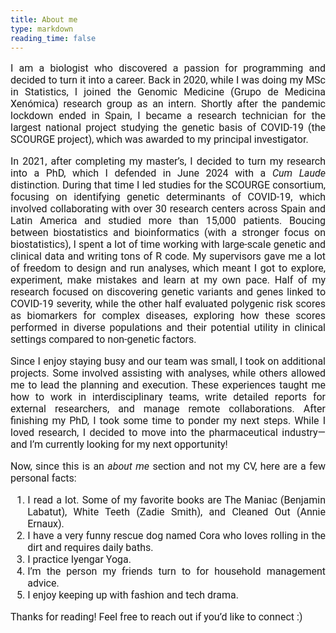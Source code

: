 ```yaml
---
title: About me
type: markdown
reading_time: false
---
```


<span style="font-family: 'Roboto', sans-serif; font-size: 16px; text-align: justify;">

  I am a biologist who discovered a passion for programming and decided to turn it into a career. Back in 2020, while I was doing my MSc in Statistics, I joined the Genomic Medicine (Grupo de Medicina Xenómica) research group as an intern. Shortly after the pandemic lockdown ended in Spain, I became a research technician for the largest national project studying the genetic basis of COVID-19 (the SCOURGE project), which was awarded to my principal investigator.

  In 2021, after completing my master’s, I decided to turn my research into a PhD, which I defended in June 2024 with a _Cum Laude_ distinction. During that time I led studies for the SCOURGE consortium, focusing on identifying genetic determinants of COVID-19, which involved collaborating with over 30 research centers across Spain and Latin America and studied more than 15,000 patients. Boucing between biostatistics and bioinformatics (with a stronger focus on biostatistics), I spent a lot of time working with large-scale genetic and clinical data and writing tons of R code. My supervisors gave me a lot of freedom to design and run analyses, which meant I got to explore, experiment, make mistakes and learn at my own pace.  Half of my research focused on discovering genetic variants and genes linked to COVID-19 severity, while the other half evaluated polygenic risk scores as biomarkers for complex diseases, exploring how these scores performed in diverse populations and their potential utility in clinical settings compared to non-genetic factors.

  Since I enjoy staying busy and our team was small, I took on additional projects. Some involved assisting with analyses, while others allowed me to lead the planning and execution. These experiences taught me how to work in interdisciplinary teams, write detailed reports for external researchers, and manage remote collaborations. After finishing my PhD, I took some time to ponder my next steps. While I loved research, I decided to move into the pharmaceutical industry—and I’m currently looking for my next opportunity!

  Now, since this is an _about me_ section and not my CV, here are a few personal facts:

  1. I read a lot. Some of my favorite books are The Maniac (Benjamin Labatut), White Teeth (Zadie Smith), and Cleaned Out (Annie Ernaux).
  2. I have a very funny rescue dog named Cora who loves rolling in the dirt and requires daily baths.
  3. I practice Iyengar Yoga.
  4. I’m the person my friends turn to for household management advice.
  5. I enjoy keeping up with fashion and tech drama.

  Thanks for reading! Feel free to reach out if you’d like to connect :)
</span>
